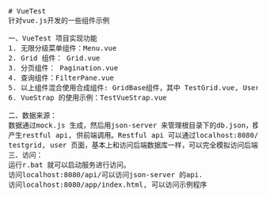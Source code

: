 <pre>
# VueTest
针对vue.js开发的一些组件示例

一、VueTest 项目实现功能
1. 无限分级菜单组件：Menu.vue
2. Grid 组件： Grid.vue
3. 分页组件： Pagination.vue
4. 查询组件：FilterPane.vue
5. 以上组件混合使用合成组件: GridBase组件，其中 TestGrid.vue, User.vue 使用GridBase组件来改写。
6. VueStrap 的使用示例：TestVueStrap.vue

二、数据来源：
数据通过mock.js 生成，然后用json-server 来管理根目录下的db.json，模拟后端数据库，
产生restful api, 供前端调用。Restful api 可以通过localhost:8080/api/访问。所以现在看到的
testgrid, user 页面，基本上和访问后端数据库一样，可以完全模拟访问后端api。
三、访问：
运行r.bat 就可以启动服务进行访问。
访问localhost:8080/api/可以访问json-server 的api.
访问localhost:8080/app/index.html, 可以访问示例程序
</pre>
